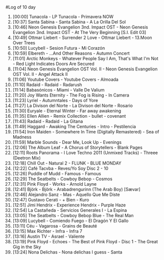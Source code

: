 #Log of 10 day

1. [00:00] Tunacola - LP Tunacola - Primavera NOW
1. [10:37] Santa Sabina - Santa Sabina - A La Orilla Del Sol
1. [10:46] Neon Genesis Evangelion 3nd. Impact OST - Neon Genesis Evangelion 3nd. Impact OST - At The Very Beginning [S.I. Edit 03]
1. [10:49] Ottmar Liebert - Surrender 2 Love - Ottmar Liebert - 13.Moon Over Trees
1. [10:50] Lucybell - Sesion Futura - Mi Corazón
1. [10:59] Elbereth - ...And Other Reasons - Autumn Concert
1. [11:01] Arctic Monkeys - Whatever People Say I Am, That's What I'm Not - Red Light Indicates Doors Are Secured
1. [11:04] Neon Genesis Evangelion OST Vol. II - Neon Genesis Evangelion OST Vol. II - Angel Attack II
1. [11:06] Youtube Covers - Youtube Covers - Almoada
1. [11:10] Radaid - Radaid - Radarush
1. [11:14] Babasónicos - Miami - Valle De Valium
1. [11:20] Joy Wants Eternity - The Fog is Rising - In Camera
1. [11:23] Lyriel - Autumntales - Days of Yore
1. [11:27] La Divison del Norte - La Divison del Norte - Rosario
1. [11:30] Euryale - Eternal Winter - Far away awakening
1. [11:35] Ellen Allien - Remix Collection - bullet - covenant
1. [11:43] Radaid - Radaid - La Gitana
1. [11:49] Haggard - Awaking The Centuries - Intro - Pestilencia
1. [11:54] Iron Maiden - Somewhere In Time (Digitally Remastered) - Sea of Madness
1. [11:59] Marble Sounds - Dear Me, Look Up - Evenings
1. [12:06] The Album Leaf - A Chorus of Storytellers - Blank Pages
1. [12:11] Roots Panorama - I Love Techno 2011 (Unmixed Tracks) - Threee (Deetron Mix)
1. [12:18] Chill Out - Natural 2 - FLUNK - BLUE MONDAY
1. [12:22] Café Tacvba - Reves/Yo Soy Disc 2 - 10
1. [12:26] Puddle of Mudd - Famous - Famous
1. [12:29] The Seatbelts - Cowboy Bebop - Cosmos
1. [12:31] Pink Floyd - Works - Arnold Layne
1. [12:41] Björk - Björk - Arabadrengurinn (The Arab Boy) [Sævar]
1. [12:46] Alejandro Sanz - Mas - Aquello Que Me Diste
1. [12:47] Gustavo Cerati - + Bien - Kuro
1. [12:51] Jimi Hendrix - Experience Hendrix - Purple Haze
1. [12:54] La Castañeda - Servicios Generales I - La Espina
1. [13:05] The Seatbelts - Cowboy Bebop Blue - The Real Man
1. [13:09] Lucybell - Comiendo Fuego - El Dragón Y El Gallo
1. [13:11] Céu - Vagarosa - Grains de Beauté
1. [13:15] Max Richter - Infra - Infra 7
1. [13:16] Austin TV - Asrael - Valiente
1. [13:19] Pink Floyd - Echoes - The Best of Pink Floyd - Disc 1 - The Great Gig in the Sky
1. [13:24] Nona Delichas - Nona delichas I guess - Santa
